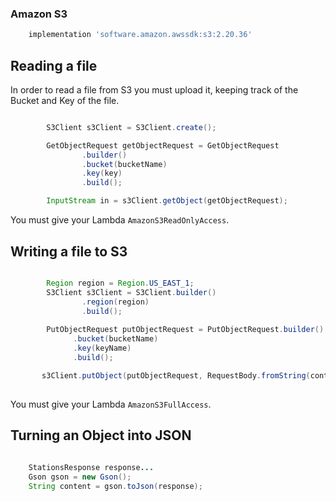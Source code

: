 ### Amazon S3

``` groovy
    implementation 'software.amazon.awssdk:s3:2.20.36'
```

## Reading a file

In order to read a file from S3 you must upload it, keeping track of the Bucket and Key of the file.

``` java

        S3Client s3Client = S3Client.create();

        GetObjectRequest getObjectRequest = GetObjectRequest
                .builder()
                .bucket(bucketName)
                .key(key)
                .build();

        InputStream in = s3Client.getObject(getObjectRequest);
```

You must give your Lambda `AmazonS3ReadOnlyAccess`.

## Writing a file to S3

``` java 

        Region region = Region.US_EAST_1;
        S3Client s3Client = S3Client.builder()
                .region(region)
                .build();
                
        PutObjectRequest putObjectRequest = PutObjectRequest.builder()
              .bucket(bucketName)
              .key(keyName)
              .build();

       s3Client.putObject(putObjectRequest, RequestBody.fromString(content));
            
```

You must give your Lambda `AmazonS3FullAccess`.

## Turning an Object into JSON

``` java
    
    StationsResponse response...
    Gson gson = new Gson();
    String content = gson.toJson(response);

```
